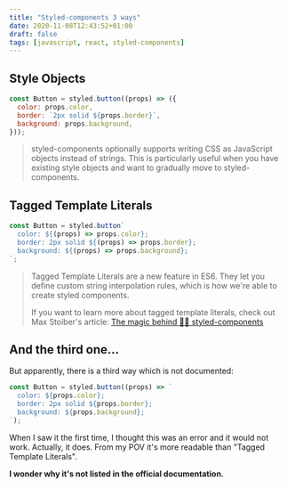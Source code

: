 ```yaml
---
title: "Styled-components 3 ways"
date: 2020-11-08T12:43:52+01:00
draft: false
tags: [javascript, react, styled-components]
---
```


## Style Objects

```jsx
const Button = styled.button((props) => ({
  color: props.color,
  border: `2px solid ${props.border}`,
  background: props.background,
}));
```

> styled-components optionally supports writing CSS as JavaScript objects instead of strings. This is particularly useful when you have existing style objects and want to gradually move to styled-components.

## Tagged Template Literals

```jsx
const Button = styled.button`
  color: ${(props) => props.color};
  border: 2px solid ${(props) => props.border};
  background: ${(props) => props.background};
`;
```

> Tagged Template Literals are a new feature in ES6. They let you define custom string interpolation rules, which is how we're able to create styled components.
>
> If you want to learn more about tagged template literals, check out Max Stoiber's article: [The magic behind 💅🏾 styled-components](https://mxstbr.blog/2016/11/styled-components-magic-explained/)

## And the third one...

But apparently, there is a third way which is not documented:

```jsx
const Button = styled.button((props) => `
  color: ${props.color};
  border: 2px solid ${props.border};
  background: ${props.background};
`);
```

When I saw it the first time, I thought this was an error and it would not work. Actually, it does. From my POV it's more readable than "Tagged Template Literals".

**I wonder why it's not listed in the official documentation.**
